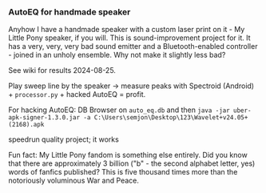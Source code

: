 ### AutoEQ for handmade speaker

Anyhow I have a handmade speaker with a custom laser print on it - My Little Pony speaker, if you will. This is sound-improvement project for it.
It has a very, very, very bad sound emitter and a Bluetooth-enabled controller - joined in an unholy ensemble.
Why not make it slightly less bad?

See wiki for results 2024-08-25.

Play sweep line by the speaker -> measure peaks with Spectroid (Android) + ``processor.py`` + hacked AutoEQ = profit.

For hacking AutoEQ: DB Browser on ``auto_eq.db`` and then
```java -jar uber-apk-signer-1.3.0.jar -a C:\Users\semjon\Desktop\123\Wavelet+v24.05+(2168).apk```

speedrun quality project; it works

Fun fact: My Little Pony fandom is something else entirely.
Did you know that there are approximately 3 billion ("b" - the second alphabet letter, yes) words of fanfics published?
This is five thousand times more than the notoriously voluminous War and Peace.
